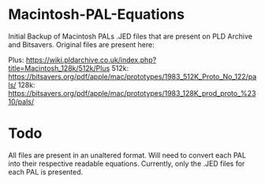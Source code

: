 # Macintosh-PAL-Equations
Initial Backup of Macintosh PALs .JED files that are present on PLD Archive and Bitsavers. 
Original files are present here:

Plus:
https://wiki.pldarchive.co.uk/index.php?title=Macintosh_128k/512k/Plus
512k:
https://bitsavers.org/pdf/apple/mac/prototypes/1983_512K_Proto_No_122/pals/
128k:
https://bitsavers.org/pdf/apple/mac/prototypes/1983_128K_prod_proto_%2310/pals/

# Todo
All files are present in an unaltered format.
Will need to convert each PAL into their respective readable equations.
Currently, only the .JED files for each PAL is presented. 



